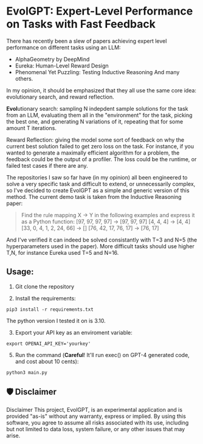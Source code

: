 # EvolGPT: Expert-Level Performance on Tasks with Fast Feedback

There has recently been a slew of papers achieving expert level performance on different tasks using an LLM:
* AlphaGeometry by DeepMind
* Eureka: Human-Level Reward Design
* Phenomenal Yet Puzzling: Testing Inductive Reasoning
And many others. 

In my opinion, it should be emphasized that they all use the same core idea: evolutionary search, and reward reflection.

**Evol**utionary search: sampling N indepdent sample solutions for the task from an LLM, evaluating them all in the "environment" for the task, picking the best one, and generating N variations of it, repeating that for some amount T iterations.

Reward Reflection: giving the model some sort of feedback on why the current best solution failed to get zero loss on the task. For instance, if you wanted to generate a maximally efficient algorithm for a problem, the feedback could be the output of a profiler. The loss could be the runtime, or failed test cases if there are any.

The repositories I saw so far have (in my opinion) all been engineered to solve a very specific task and difficult to extend, or unnecessarily complex, so I've decided to create EvolGPT as a simple and generic version of this method. The current demo task is taken from the Inductive Reasoning paper:

> Find the rule mapping X -> Y in the following examples and express it as a Python function:
[97, 97, 97, 97] -> [97, 97, 97]
[4, 4, 4] -> [4, 4]
[33, 0, 4, 1, 2, 24, 66] -> []
[76, 42, 17, 76, 17] -> [76, 17]

And I've verified it can indeed be solved consistantly with T=3 and N=5 (the hyperparameters used in the paper).
More difficult tasks should use higher T,N, for instance Eureka used T=5 and N=16.

## Usage:

1. Git clone the repository

2. Install the requirements:
```
pip3 install -r requirements.txt
```
The python version I tested it on is 3.10.

3. Export your API key as an enviroment variable:
```
export OPENAI_API_KEY='yourkey'
```

5. Run the command (**Careful**! It'll run exec() on GPT-4 generated code, and cost about 10 cents):
```
python3 main.py
```

## 🛡 Disclaimer

Disclaimer
This project, EvolGPT, is an experimental application and is provided "as-is" without any warranty, express or implied. By using this software, you agree to assume all risks associated with its use, including but not limited to data loss, system failure, or any other issues that may arise.
